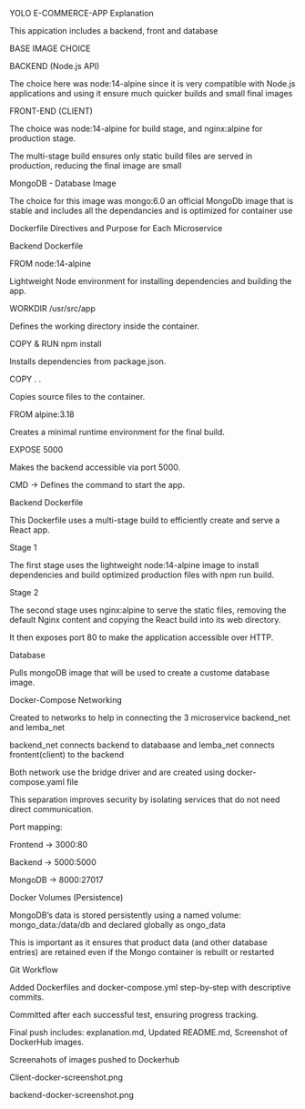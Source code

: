YOLO E-COMMERCE-APP Explanation
 
This appication includes a backend, front and database 

BASE IMAGE CHOICE 


BACKEND (Node.js API)

The choice here was node:14-alpine since it is very compatible with Node.js applications 
and using it ensure much quicker builds and small final images

FRONT-END (CLIENT)

The choice was node:14-alpine for build stage, and nginx:alpine for production stage.

The multi-stage build ensures only static build files are served in production, reducing the final image are small

MongoDB - Database Image
 
The choice for this image was mongo:6.0 an official MongoDb image that is stable 
and includes all the dependancies and is optimized for container use

Dockerfile Directives and Purpose for Each Microservice

Backend Dockerfile
 
FROM node:14-alpine

Lightweight Node environment for installing dependencies and building the app.

WORKDIR /usr/src/app 

Defines the working directory inside the container.

COPY & RUN npm install 

Installs dependencies from package.json.

COPY . . 

Copies source files to the container.

FROM alpine:3.18 

Creates a minimal runtime environment for the final build.

EXPOSE 5000

Makes the backend accessible via port 5000.

CMD → Defines the command to start the app.


Backend Dockerfile 

This Dockerfile uses a multi-stage build to efficiently create and serve a React app. 

Stage 1

The first stage uses the lightweight node:14-alpine image to install dependencies and build optimized production files with npm run build. 

Stage 2

The second stage uses nginx:alpine to serve the static files, removing the default Nginx content and copying the React build into its web directory. 

It then exposes port 80 to make the application accessible over HTTP.

Database

Pulls mongoDB image that will be used to create a custome database image.

Docker-Compose Networking

Created to networks to help in connecting the 3 microservice backend_net and lemba_net

backend_net connects backend to databaase and lemba_net connects frontent(client) to the backend

Both network use the bridge driver and are created using docker-compose.yaml file

This separation improves security by isolating services that do not need direct communication.


Port mapping:

Frontend → 3000:80

Backend → 5000:5000

MongoDB → 8000:27017


Docker Volumes (Persistence)

MongoDB’s data is stored persistently using a named volume: mongo_data:/data/db and declared globally as ongo_data

This is important as it ensures that product data (and other database entries) are retained even if the Mongo container is rebuilt or restarted


Git Workflow

Added Dockerfiles and docker-compose.yml step-by-step with descriptive commits.

Committed after each successful test, ensuring progress tracking.

Final push includes: explanation.md, Updated README.md, Screenshot of DockerHub images.


Screenahots of images pushed to Dockerhub

Client-docker-screenshot.png

backend-docker-screenshot.png
